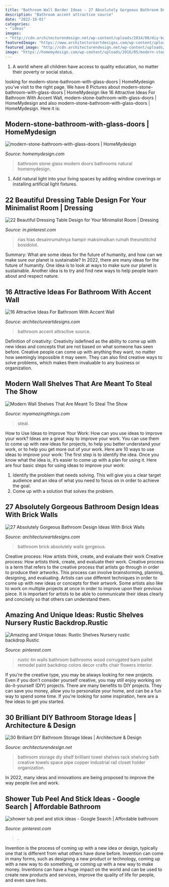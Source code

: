 ```yaml
---
title: "Bathroom Wall Border Ideas - 27 Absolutely Gorgeous Bathroom Design Ideas With Brick Walls"
description: "Bathroom accent attractive source"
date: "2022-10-01"
categories:
- "ideas"
images:
- "http://cdn.architecturendesign.net/wp-content/uploads/2014/08/diy-bathroom-storage-ideas-7.jpg"
featuredImage: "https://www.architectureartdesigns.com/wp-content/uploads/2016/06/5-6.jpg"
featured_image: "http://cdn.architecturendesign.net/wp-content/uploads/2014/08/diy-bathroom-storage-ideas-7.jpg"
image: "https://homemydesign.com/wp-content/uploads/2016/05/modern-stone-bathroom-with-glass-doors.jpg"
---
```



1. A world where all children have access to quality education, no matter their poverty or social status. 

	

		
looking for modern-stone-bathroom-with-glass-doors | HomeMydesign you've visit to the right page. We have 8 Pictures about modern-stone-bathroom-with-glass-doors | HomeMydesign like 16 Attractive Ideas For Bathroom With Accent Wall, modern-stone-bathroom-with-glass-doors | HomeMydesign and also modern-stone-bathroom-with-glass-doors | HomeMydesign. Here it is:
		
    
## Modern-stone-bathroom-with-glass-doors | HomeMydesign

<img loading=lazy src="https://homemydesign.com/wp-content/uploads/2016/05/modern-stone-bathroom-with-glass-doors.jpg" onerror="this.onerror=null;this.src='https://tse2.mm.bing.net/th?id=OIP.oS3O8IIu9y938pqzNxtJXgHaJ4&amp;pid=15.1';" alt="modern-stone-bathroom-with-glass-doors | HomeMydesign">

_Source: homemydesign.com_

>bathroom stone glass modern doors bathrooms natural homemydesign. 

	

1. Add natural light into your living spaces by adding window coverings or installing artificial light fixtures.

    
## 22 Beautiful Dressing Table Design For Your Minimalist Room | Dressing

<img loading=lazy src="https://i.pinimg.com/736x/67/db/cc/67dbcc0efd7ca4da351fe927d16c1184.jpg" onerror="this.onerror=null;this.src='https://tse3.mm.bing.net/th?id=OIP.WMOB60ZluS_icRdjxTcFLAHaJ3&amp;pid=15.1';" alt="22 Beautiful Dressing Table Design for Your Minimalist Room | Dressing">

_Source: in.pinterest.com_

>rias hias desainrumahnya hampir maksimalkan rumah theunstitchd bosidolot. 

	

Summary: What are some ideas for the future of humanity, and how can we make sure our planet is sustainable?
In 2022, there are many ideas for the future of humanity. One idea is to look at ways to make sure our planet is sustainable. Another idea is to try and find new ways to help people learn about and respect nature.

    
## 16 Attractive Ideas For Bathroom With Accent Wall

<img loading=lazy src="https://www.architectureartdesigns.com/wp-content/uploads/2016/06/5-6.jpg" onerror="this.onerror=null;this.src='https://tse2.mm.bing.net/th?id=OIP.hY5Md2uPys92ZffsB4D_oAHaLH&amp;pid=15.1';" alt="16 Attractive Ideas For Bathroom With Accent Wall">

_Source: architectureartdesigns.com_

>bathroom accent attractive source. 

	

Definition of creativity:
Creativity isdefined as the ability to come up with new ideas and concepts that are not based on what someone has seen before. Creative people can come up with anything they want, no matter how seemingly impossible it may seem. They can also find creative ways to solve problems, which makes them invaluable to any business or organization.

    
## Modern Wall Shelves That Are Meant To Steal The Show

<img loading=lazy src="https://myamazingthings.com/wp-content/uploads/2017/05/wood.jpg" onerror="this.onerror=null;this.src='https://tse3.mm.bing.net/th?id=OIP.K5lGkpJ4tAKaWx-OU26KAwHaHa&amp;pid=15.1';" alt="Modern Wall Shelves That Are Meant To Steal The Show">

_Source: myamazingthings.com_

>steal. 

	

How to Use Ideas to Improve Your Work: How can you use ideas to improve your work?
Ideas are a great way to improve your work. You can use them to come up with new ideas for projects, to help you better understand your work, or to help you get more out of your work. Here are 10 ways to use ideas to improve your work: 
The first step is to identify the idea. Once you know what the idea is, it’s easier to come up with a plan for using it. Here are four basic steps for using ideas to improve your work: 
1) Identify the problem that needs solving. This will give you a clear target audience and an idea of what you need to focus on in order to achieve the goal. 
2) Come up with a solution that solves the problem.

    
## 27 Absolutely Gorgeous Bathroom Design Ideas With Brick Walls

<img loading=lazy src="https://www.architectureartdesigns.com/wp-content/uploads/2014/02/2441-630x945.jpg" onerror="this.onerror=null;this.src='https://tse1.mm.bing.net/th?id=OIP.He0wSaz7VvUM79RWClacCAHaLH&amp;pid=15.1';" alt="27 Absolutely Gorgeous Bathroom Design Ideas With Brick Walls">

_Source: architectureartdesigns.com_

>bathroom brick absolutely walls gorgeous. 

	

Creative process: How artists think, create, and evaluate their work
Creative process: How artists think, create, and evaluate their work.
Creative process is a term that refers to the creative process that artists go through in order to produce their artworks. This process can involve brainstorming, planning, designing, and evaluating. Artists can use different techniques in order to come up with new ideas or concepts for their artwork. Some artists also like to work on multiple projects at once in order to improve upon their previous piece. It is important for artists to be able to communicate their ideas clearly and concisely so that others can understand them.

    
## Amazing And Unique Ideas: Rustic Shelves Nursery Rustic Backdrop.Rustic

<img loading=lazy src="https://i.pinimg.com/736x/2a/d6/69/2ad6695ff067955c87a11d81facac2a0.jpg" onerror="this.onerror=null;this.src='https://tse3.mm.bing.net/th?id=OIP.jwS1SRwUnMDCrgNi0uagRgHaJ3&amp;pid=15.1';" alt="Amazing and Unique Ideas: Rustic Shelves Nursery rustic backdrop.Rustic">

_Source: pinterest.com_

>rustic tin walls bathroom bathrooms wood corrugated barn pallet remodel paint backdrop colors decor crafts chair flowers interior. 

	

If you're the creative type, you may be always looking for new projects. Even if you don't consider yourself creative, you may still enjoy working on do-it-yourself (DIY) projects. There are many benefits to DIY projects. They can save you money, allow you to personalize your home, and can be a fun way to spend some time. If you're looking for some inspiration, here are a few ideas to get you started.

    
## 30 Brilliant DIY Bathroom Storage Ideas | Architecture &amp; Design

<img loading=lazy src="http://cdn.architecturendesign.net/wp-content/uploads/2014/08/diy-bathroom-storage-ideas-7.jpg" onerror="this.onerror=null;this.src='https://tse1.mm.bing.net/th?id=OIP.SWMV8u34vxFvanTNIgEJhQHaNK&amp;pid=15.1';" alt="30 Brilliant DIY Bathroom Storage Ideas | Architecture &amp; Design">

_Source: architecturendesign.net_

>bathroom storage diy shelf brilliant towel shelves rack shelving bath creative towels space pipe copper industrial rail closet holder organization. 

	

In 2022, many ideas and innovations are being proposed to improve the way people live and work.

    
## Shower Tub Peel And Stick Ideas - Google Search | Affordable Bathroom

<img loading=lazy src="https://i.pinimg.com/736x/e2/ec/15/e2ec150e6034ac4ae904fcb44e78e519.jpg" onerror="this.onerror=null;this.src='https://tse2.mm.bing.net/th?id=OIP.y215TI_tucETibBpHHfOEwHaLK&amp;pid=15.1';" alt="shower tub peel and stick ideas - Google Search | Affordable bathroom">

_Source: pinterest.com_

>. 

	

Invention is the process of coming up with a new idea or design, typically one that is different from what others have done before. Invention can come in many forms, such as designing a new product or technology, coming up with a new way to do something, or coming up with a new way to make money. Inventions can have a huge impact on the world and can be used to create new products and services, improve the quality of life for people, and even save lives.

